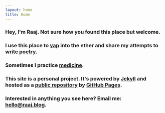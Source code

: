 ```yaml
---
layout: home
title: Home
---
```


### Hey, I'm Raaj. Not sure how you found this place but welcome.
### I use this place to [yap](/musings) into the ether and share my attempts to write [poetry](/poems).
### Sometimes I practice [medicine](/stuff).
### This site is a personal project. It's powered by [Jekyll](https://jekyllrb.com) and hosted as a [public repository](https://github.com/itsraaj/itsraaj.github.io) by [GitHub Pages](https://pages.github.com).
### Interested in anything you see here? Email me: <hello@raaj.blog>.

